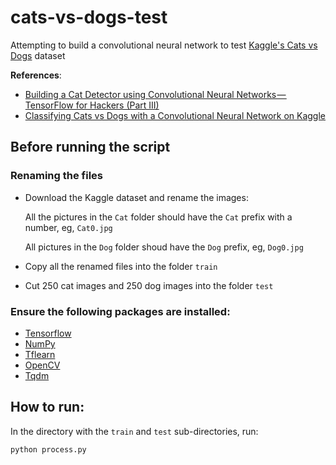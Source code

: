 # cats-vs-dogs-test
Attempting to build a convolutional neural network to test [Kaggle's Cats vs Dogs](https://www.kaggle.com/c/dogs-vs-cats) dataset 

**References**:
* [Building a Cat Detector using Convolutional Neural Networks — TensorFlow for Hackers (Part III)](https://medium.com/@curiousily/tensorflow-for-hackers-part-iii-convolutional-neural-networks-c077618e590b)
* [Classifying Cats vs Dogs with a Convolutional Neural Network on Kaggle](https://pythonprogramming.net/convolutional-neural-network-kats-vs-dogs-machine-learning-tutorial/)

## Before running the script

### Renaming the files
* Download the Kaggle dataset and rename the images:
  
  All the pictures in the `Cat` folder should have the `Cat` prefix with a number, eg, `Cat0.jpg`
  
  All pictures in the `Dog` folder shoud have the `Dog` prefix, eg, `Dog0.jpg`
* Copy all the renamed files into the folder `train`
* Cut 250 cat images and 250 dog images into the folder `test`

### Ensure the following packages are installed:
* [Tensorflow](https://www.tensorflow.org)
* [NumPy](http://www.numpy.org)
* [Tflearn](http://tflearn.org)
* [OpenCV](https://opencv.org/)
* [Tqdm](https://github.com/tqdm/tqdm)

## How to run:

In the directory with the `train` and `test` sub-directories, run:

```
python process.py
```

